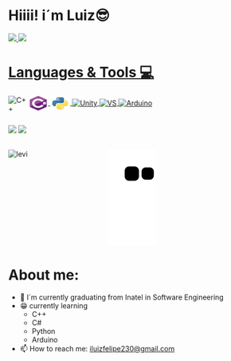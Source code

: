 # Hiiii! i´m Luiz😎

  <a href="https://github.com/LuizFelipeIZ">
  <img height="150" src="https://github-readme-stats.vercel.app/api?username=LuizFelipeIZ&show_icons=true&theme=dark&include_all_commits=true&count_private=true"/>
  <img height="150" src="https://github-readme-stats.vercel.app/api/top-langs/?username=LuizFelipeIZ&layout=compact&langs_count=7&theme=dark"/>

  # Languages & Tools 💻
  
  <img align="left" alt="C++" height="30" width="40" src="https://cdn.jsdelivr.net/gh/devicons/devicon/icons/cplusplus/cplusplus-original.svg">
  <img align="center" alt="csharp" height="30" width="40" src="https://raw.githubusercontent.com/devicons/devicon/master/icons/csharp/csharp-original.svg"> 
  <img align="center" alt="Python" height="30" width="40" src="https://raw.githubusercontent.com/devicons/devicon/master/icons/python/python-original.svg">
  <img align="center" alt="Unity" height="30" width="40"  src="https://cdn.jsdelivr.net/gh/devicons/devicon/icons/unity/unity-original.svg">
  <img align="center" alt="VS" height="30" width="40" src="https://cdn.jsdelivr.net/gh/devicons/devicon/icons/visualstudio/visualstudio-plain.svg">
  <img align="center" alt="Arduino" height="30" width="40" src="https://cdn.jsdelivr.net/gh/devicons/devicon/icons/arduino/arduino-original.svg"> 

  ##

  <a href="https://www.instagram.com/luizfelipe.v__/" target="_blank"><img src="https://img.shields.io/badge/-Instagram-%23E4405F?style=for-the-badge&logo=instagram&logoColor=white" target="_blank"></a>
  <a href = "iluizfeliope230@gmail.com"><img src="https://img.shields.io/badge/-Gmail-%23333?style=for-the-badge&logo=gmail&logoColor=white" target="_blank"></a> 
  ##
  <img align="left" alt="levi" width="200px" src="https://media.giphy.com/media/S0zHxjax3DbJm/giphy.gif?cid=ecf05e476vum07vih9dord7740229lxhdimkau0xfrihxfu2&rid=giphy.gif&ct=g">
    
   ![Snake animation](https://github.com/rafaballerini/rafaballerini/blob/output/github-contribution-grid-snake.svg) 
   
  # About me:
- 🔭 I´m currently graduating from Inatel in Software Engineering
- 😁 currently learning
  - C++ 
  - C#
  - Python
  - Arduino
- 📫 How to reach me: iluizfelipe230@gmail.com
    
